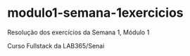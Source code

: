 # modulo1-semana-1exercicios
Resolução dos exercícios da Semana 1, Módulo 1

Curso Fullstack da LAB365/Senai
